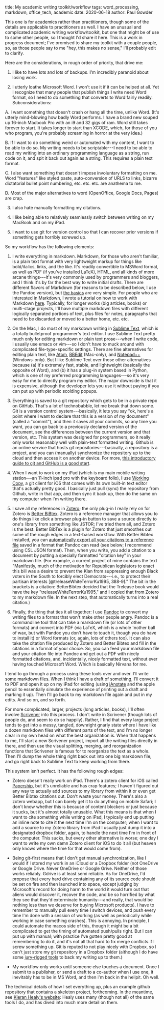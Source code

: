title: My academic writing toolkit/workflow
tags: word_processing, markdown, office_tech, academic
date: 2020-06-18
author: Paul Gowder

This one is for academics rather than practitioners, though some of the details are applicable to practitioners as well. I have an unusual and complicated academic writing workflow/toolkit, but one that might be of use to some other people, so I thought I'd share it here.  This is a work in progress document; I've promised to share my toolkit with a couple people, so, as those people say to me "hey, this makes no sense," I'll probably edit to clarify. 

Here are the considerations, in rough order of priority, that drive me: 

1.  I like to have lots and lots of backups.  I'm incredibly paranoid about losing work. 

2.  I utterly loathe Microsoft Word.  I won't use it if it can be helped at all.  Yet I recognize that many people that publish things I write need Word format, so I need to do something that converts to Word fairly readily.  Subconsiderations: 
    
  A. I want something that doesn't crash or hang all the time, unlike Word. (It's utterly mind-blowing how badly Word performs.  I have a brand new souped up 16-inch Macbook Pro with an i9 and 32 gigs of ram. Word still takes forever to start. It takes longer to start than XCODE, which, for those of you who program, you're probably screaming in horror at the very idea.)

  B.  If I want to do something weird or automated with my content, I want to be able to do so.  My writing needs to be scriptable---I need to be able to read my writing into an ordinary programming language as a string, run code on it, and spit it back out again as a string.  This requires a plain text format. 

  C.  I also want something that doesn't impose involuntary formatting on me. Word "features" like styled paste, auto-conversion of URLS to links, bizarre dictatorial bullet point numbering, etc. etc. etc. are anathema to me. 

  D.  Most of the major alternatives to word (OpenOffice, Google Docs, Pages) are crap. 

3.  I also hate manually formatting my citations. 

4.  I like being able to relatively seamlessly switch between writing on my MacBook and on my iPad. 

5.  I want to use git for version control so that I can recover prior versions if something gets horribly screwed up. 

So my workflow has the following elements: 

1.  I write everything in markdown.  Markdown, for those who aren't familiar, is a plain text format with very lightweight markup for things like bold/italics, links, and the like.  It's readily convertible to MSWord format, as well as PDF (if you've installed LaTeX), HTML, and all kinds of more arcane things---it's very commonly used by programmers and bloggers, and I think it's by far the best way to write initial drafts.   There are different flavors of Markdown (for reasons to be described below, I use the Pandoc version), but [the basics](https://daringfireball.net/projects/markdown/basics) are very simple.  For people who are interested in Markdown, I wrote a tutorial on how to work with Markdown [here](https://techup.lawyer/why-and-how-to-use-markdown-instead-of-or-in-addition-to-word.html). Typically, for longer works (big articles, books) or multi-stage projects, I'll have multiple markdown files with different logically separated portions of text, plus files for notes, paragraphs that need to be discarded or moved to a better home, etc. etc.  

2. On the Mac, I do most of my markdown writing in [Sublime Text](https://www.sublimetext.com), which is a totally bulletproof programmer's text editor.  I use Sublime Text pretty much only for editing markdown or plain text prose---when I write code, I usually use emacs or vim---so I don't have to muck around with complicated file-type-specific settings.  There are fine alternatives for editing plain text, like [Atom](https://atom.io), [BBEdit](http://www.barebones.com/products/bbedit/index.html) (Mac-only), and [Notepad++](https://notepad-plus-plus.org) (Windows-only). But I like Sublime Text over those other alternatives because (a) it's extremely fast, stable, and lightweight (basically the opposite of Word), and (b) it has a plug-in system based in Python, which is one of my preferred programming languages---so it's very easy for me to directly program my editor.  The major downside is that it is expensive, although the developer lets you use it without paying if you can put up with periodic scolding popups. 

3.  Everything is saved to a git repository which gets to be in a private repo on GitHub.  That's a lot of technobabble, let me break that down some.  Git is a version control system---basically, it lets you say "ok, here's a point where I want to declare that this is a version of my document" (called a "commit"), and then it saves all your commits, so any time you want, you can go back to a previously declared version of the document, see the differences between the current version and that version, etc.  This system was designed for programmers, so it really only works reasonably well with plain-text formatted writing. Github is an online service that hosts git repositories---basically, a repository is a project, and you can (manually) synchronize the repository up to the cloud and then access it on another device. For more, [this introductory guide to git and GitHub is a good start](https://guides.github.com/introduction/git-handbook/). 

4.  When I want to work on my iPad (which is my main mobile writing station---an 11-inch ipad pro with the keyboard folio), I use [Working Copy](https://workingcopyapp.com), a git client for iOS that comes with its own built-in text editor that's actually pretty good.  I basically just pull (sync) the repository from Github, write in that app, and then sync it back up, then do the same on my computer when I'm writing there. 

5.  I save all my references in [Zotero](https://www.zotero.org); the only plug-in I really rely on for Zotero is [Better BiBtex](https://retorque.re/zotero-better-bibtex/).  Zotero is a reference manager that allows you to do things like click a browser plug-in button to save a source directly to one's library from something like JSTOR; I've tried them all, and Zotero is the best. Better BibTex is a plugin for Zotero that just smoothes out some of the rough edges in a text-based workflow. With Better Bibtex installed, you can [automatically export all your citations to a reference file](https://retorque.re/zotero-better-bibtex/exporting/auto/) saved in a format that Pandoc can read (see below; I recommend using CSL JSON format). Then, when you write, you add a citation to a document by putting a specially formatted "citation key" in your markdown file.  (For example, a current project of mine contains the text "Manifestly, much of the motivation for Republican legislators to enact this bill was a desire to prevent the Klan from suppressing enough Black voters in the South to forcibly elect Democrats---i.e., to protect their partisan interests [@treleaseWhiteTerrorKu1995, 388-9]."  The bit in the brackets is a citation: BetterBibtex decided that the Trelease book would have the key "treleaseWhiteTerrorKu1995," and I copied that from Zotero to my markdown file.  In the next step, that automatically turns into a real citation.)

6.  Finally, the thing that ties it all together: I use [Pandoc](https://pandoc.org) to convert my writing files to a format that won't make other people angry. Pandoc is a commandline tool that can take a markdown file (or lots of other formats) and convert into PDF (via LaTeX, which is a whole 'nother ball of wax, but with Pandoc you don't have to touch it, though you do have to install it) or Word formats (or, again, lots of others too).  It can also take the citation file produced by Zotero and Better Bibtex and fill in the citations in a format of your choice.  So, you can feed your markdown file and your citation file into Pandoc and get out a PDF with nicely formatted citations, and, incidentally, nicely formatted text, without ever having touched Microsoft Word.  Which is basically Nirvana for me.

I tend to go through a process using these tools over and over.  I'll write some markdown files.  When I think I have a draft of something, I'll convert it to PDF and open it up on my iPad for editing (using [iAnotate](https://www.iannotate.com) and the apple pencil to essentially simulate the experience of printing out a draft and marking it up).  Then I'll go back to my markdown file again and put in my edits.  And so on, and so forth. 

For more complicated, larger, projects (long articles, books), I'll often involve [Scrivener](https://www.literatureandlatte.com/scrivener/overview) into this process.  I don't write in Scrivener (though lots of people do, and seem to do so happily).  Rather, I find that every large project tends to get into a messy, tangled, downright gnarly state where I have like a dozen markdown files with different parts of the text, and I'm no longer clear in my own head on what the best organization is.  When that happens to me, I'll start a new Scrivener project, import all the writing files directly in there, and then use the visual splitting, merging, and reorganization functions that Scrivener is famous for to reorganize the text as a whole.  Then I'll dump the whole thing right back out into one big markdown file, and go right back to Sublime Text to keep working from there. 

This system isn't perfect.  It has the following rough edges: 

- Zotero doesn't really work on iPad.  There's a zotero client for iOS called [Papership](http://www.papershipapp.com), but it's unreliable and has crap features; I haven't figured out any way to actually add sources to my library from within it or even get Better Bibtex citations out.  Don't waste your money. There's also a zotero webapp, but I can barely get it to do anything on mobile Safari; I don't know whether this is because of content blockers or just because it sucks, but it's almost totally unusable.  What this means is that when I want to cite something while writing on iPad, I typically end up putting an inline note to cite it the next time I'm on the computer; when I want to add a source to my Zotero library from iPad I usually just dump it into a designated dropbox folder, again, to handle the next time I'm in front of the computer.  This sucks, but every other alternative is worse; one day I want to write my own damn Zotero client for iOS to do it all (but heaven only knows where the time for that would come from).

- Being git-first means that I don't get manual synchronization, like I would if I stored my work in an iCloud or a Dropbox folder (not OneDrive or Google Drive.  Never OneDrive or Google Grive.  Neither of those works reliably. Gdrive is at least semi reliable.  As for OneDrive, I'd propose that every hard drive containing any of its source code should be set on fire and then launched into space, except judging by Microsoft's record for doing harm to the world it would turn out that aliens would discover it, recover the code, and be so horrified by what they see that they'd exterminate humanity---and really, that would be nothing less than we deserve for buying Microsoft products). I have to remember to manually pull every time I switch devices, and push every time I'm done with a session of working (as well as periodically while working in case something crashes). This is annoying.  In principle, I could automate the macos side of this, though it might be a bit complicated to get the timing of automated push/pulls right. But I can put up with manual; with practice I've gotten pretty good at remembering to do it, and it's not all that hard to fix merge conflicts if I screw something up. Git is reputed to not play nicely with Dropbox, so I can't just store my git repository in a Dropbox folder (although I do have some [jury-rigged tools](https://github.com/paultopia/writingBackup) to back my writing up to them.)

-  My workflow only works until someone else touches a document.  Once I submit to a publisher, or send a draft to a co-author when I use one, it inevitably has to be in MS Word, and then I'm back in the hellpit.  Oh well.  

The technical details of how I set everything up, plus an example github repository that contains a skeleton project, forthcoming. In the meantime, see [Kieran Healy's website](https://plain-text.co): Healy uses many (though not all) of the same tools I do, and has dived into much more detail on them.
